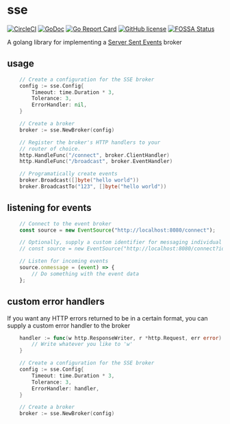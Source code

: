 # sse

[![CircleCI](https://img.shields.io/circleci/project/github/davidsbond/sse.svg)](https://circleci.com/gh/davidsbond/sse)
[![GoDoc](https://godoc.org/github.com/davidsbond/sse?status.svg)](http://godoc.org/github.com/davidsbond/sse)
[![Go Report Card](https://goreportcard.com/badge/github.com/davidsbond/sse)](https://goreportcard.com/report/github.com/davidsbond/sse)
[![GitHub license](https://img.shields.io/badge/license-MIT-blue.svg)](https://raw.githubusercontent.com/davidsbond/sse/release/LICENSE)
[![FOSSA Status](https://app.fossa.io/api/projects/git%2Bgithub.com%2Fdavidsbond%2Fsse.svg?type=shield)](https://app.fossa.io/projects/git%2Bgithub.com%2Fdavidsbond%2Fsse?ref=badge_shield)

A golang library for implementing a [Server Sent Events](https://developer.mozilla.org/en-US/docs/Web/API/Server-sent_events/Using_server-sent_events) broker

## usage

```go
    // Create a configuration for the SSE broker
    config := sse.Config{
        Timeout: time.Duration * 3,
        Tolerance: 3,
        ErrorHandler: nil,
    }

    // Create a broker
    broker := sse.NewBroker(config)

    // Register the broker's HTTP handlers to your
    // router of choice.
    http.HandleFunc("/connect", broker.ClientHandler)
    http.HandleFunc("/broadcast", broker.EventHandler)

    // Programatically create events
    broker.Broadcast([]byte("hello world"))
    broker.BroadcastTo("123", []byte("hello world"))
```

## listening for events

```javascript
    // Connect to the event broker
    const source = new EventSource("http://localhost:8080/connect");

    // Optionally, supply a custom identifier for messaging individual clients
    // const source = new EventSource("http://localhost:8080/connect?id=1234");

    // Listen for incoming events
    source.onmessage = (event) => {
        // Do something with the event data
    };
```

## custom error handlers

If you want any HTTP errors returned to be in a certain format, you can supply a custom error handler to the broker

```go
    handler := func(w http.ResponseWriter, r *http.Request, err error) {
        // Write whatever you like to 'w'
    }

    // Create a configuration for the SSE broker
    config := sse.Config{
        Timeout: time.Duration * 3,
        Tolerance: 3,
        ErrorHandler: handler,
    }

    // Create a broker
    broker := sse.NewBroker(config)
```